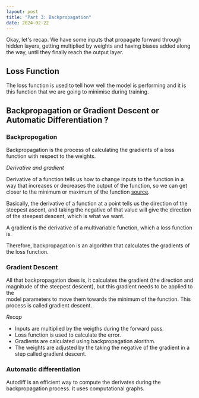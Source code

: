```yaml
---
layout: post
title: "Part 3: Backpropagation"
date: 2024-02-22
---
```


Okay, let's recap. We have some inputs that propagate forward through hidden layers, getting multiplied by weights and having biases added along the way, until they finally reach the output layer. 

## Loss Function

The loss function is used to tell how well the model is performing and it is this function that we are going to minimise during training.

## Backpropagation or Gradient Descent or Automatic Differentiation ? 

### Backpropogation

Backpropagation is the process of calculating the gradients of a loss function with respect to the weights.

*Derivative and gradient*

Derivative of a function tells us how to change inputs to the function in a way that increases or decreases the output of the function, so we can get closer to the minimum or maximum of the function [source](https://machinelearningmastery.com/gradient-in-machine-learning/).

Basically, the derivative of a function at a point tells us the direction of the steepest ascent, and taking the negative of that value will give the direction of the steepest descent, which is what we want. 

A gradient is the derivative of a multivariable function, which a loss function is.

Therefore, backpropagation is an algorithm that calculates the gradients of the loss function.

### Gradient Descent

All that backpropagation does is, it calculates the gradient (the direction and magnitude of the steepest descent), but this gradient needs to be applied to the  
model parameters to move them towards the minimum of the function. This process is called gradient descent.

*Recap*

- Inputs are multiplied by the weigths during the forward pass.
- Loss function is used to calculate the error.
- Gradients are calculated using backpropagation alorithm.
- The weights are adjusted by the taking the negative of the gradient in a step called gradient descent.

### Automatic differentiation 

Autodiff is an efficient way to compute the derivates during the backpropagation process. It uses computational graphs.